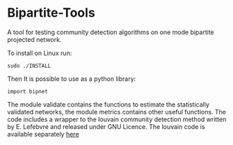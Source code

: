 # Bipartite-Tools
A tool for testing community detection algorithms on one mode bipartite projected network.

To install on Linux run:

```
sudo ./INSTALL
```

Then It is possible to use as a python library:

```
import bipnet
```

The module validate contains the functions to estimate the statistically validated networks, the module metrics contains other useful functions. The code includes a wrapper to the louvain community detection method written by E. Lefebvre and released under GNU Licence. The louvain code is available separately [here](https://sourceforge.net/projects/louvain/)
